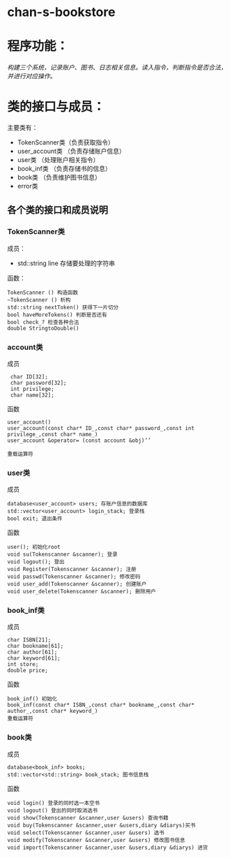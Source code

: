 # chan-s-bookstore
#
# 程序功能：
######        构建三个系统，记录账户、图书、日志相关信息。读入指令，判断指令是否合法，并进行对应操作。
#

# 类的接口与成员：

主要类有：
- TokenScanner类（负责获取指令）
- user_account类 （负责存储账户信息）
- user类 （处理账户相关指令）
- book_inf类 （负责存储书的信息）
- book类 （负责维护图书信息）
- error类 

## 各个类的接口和成员说明

### **TokenScanner类**

成员：
- std::string line 存储要处理的字符串

函数：
```
TokenScanner () 构造函数
~TokenScanner () 析构
std::string nextToken() 获得下一片切分
bool haveMoreTokens() 判断是否还有
bool check_? 检查各种合法
double StringtoDouble()
```
### **account类**
成员
```
 char ID[32];
 char password[32];
 int privilege;
 char name[32];
```
函数
```
user_account()
user_account(const char* ID_,const char* password_,const int privilege_,const char* name_)
user_account &operator= (const account &obj)‘’

重载运算符
```
### **user类**

成员

```
database<user_account> users; 存账户信息的数据库
std::vector<user_account> login_stack; 登录栈
bool exit; 退出条件
```

函数
```
user(); 初始化root
void su(Tokenscanner &scanner); 登录
void logout(); 登出
void Register(Tokenscanner &scanner); 注册
void passwd(Tokenscanner &scanner); 修改密码
void user_add(Tokenscanner &scanner); 创建账户
void user_delete(Tokenscanner &scanner); 删除用户
```
### **book_inf类**
成员
```
char ISBN[21];
char bookname[61];
char author[61];
char keyword[61];
int store;
double price;
```
函数
```
book_inf() 初始化
book_inf(const char* ISBN_,const char* bookname_,const char* author_,const char* keyword_)
重载运算符
```
### **book类**

成员
```
database<book_inf> books;
std::vector<std::string> book_stack; 图书信息栈
```

函数
```
void login() 登录的同时选一本空书
void logout() 登出的同时取消选书
void show(Tokenscanner &scanner,user &users) 查询书籍
void buy(Tokenscanner &scanner,user &users,diary &diarys)买书
void select(Tokenscanner &scanner,user &users) 选书
void modify(Tokenscanner &scanner,user &users) 修改图书信息
void import(Tokenscanner &scanner,user &users,diary &diarys) 进货
```
 ## 
